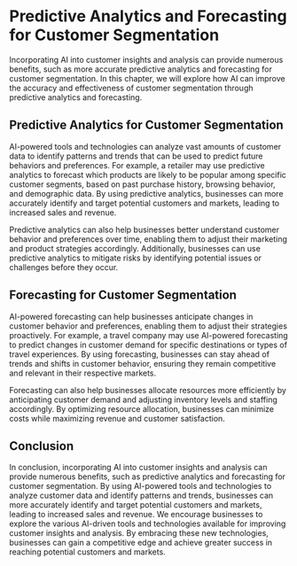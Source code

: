 Predictive Analytics and Forecasting for Customer Segmentation
============================================================================================================================

Incorporating AI into customer insights and analysis can provide numerous benefits, such as more accurate predictive analytics and forecasting for customer segmentation. In this chapter, we will explore how AI can improve the accuracy and effectiveness of customer segmentation through predictive analytics and forecasting.

Predictive Analytics for Customer Segmentation
----------------------------------------------

AI-powered tools and technologies can analyze vast amounts of customer data to identify patterns and trends that can be used to predict future behaviors and preferences. For example, a retailer may use predictive analytics to forecast which products are likely to be popular among specific customer segments, based on past purchase history, browsing behavior, and demographic data. By using predictive analytics, businesses can more accurately identify and target potential customers and markets, leading to increased sales and revenue.

Predictive analytics can also help businesses better understand customer behavior and preferences over time, enabling them to adjust their marketing and product strategies accordingly. Additionally, businesses can use predictive analytics to mitigate risks by identifying potential issues or challenges before they occur.

Forecasting for Customer Segmentation
-------------------------------------

AI-powered forecasting can help businesses anticipate changes in customer behavior and preferences, enabling them to adjust their strategies proactively. For example, a travel company may use AI-powered forecasting to predict changes in customer demand for specific destinations or types of travel experiences. By using forecasting, businesses can stay ahead of trends and shifts in customer behavior, ensuring they remain competitive and relevant in their respective markets.

Forecasting can also help businesses allocate resources more efficiently by anticipating customer demand and adjusting inventory levels and staffing accordingly. By optimizing resource allocation, businesses can minimize costs while maximizing revenue and customer satisfaction.

Conclusion
----------

In conclusion, incorporating AI into customer insights and analysis can provide numerous benefits, such as predictive analytics and forecasting for customer segmentation. By using AI-powered tools and technologies to analyze customer data and identify patterns and trends, businesses can more accurately identify and target potential customers and markets, leading to increased sales and revenue. We encourage businesses to explore the various AI-driven tools and technologies available for improving customer insights and analysis. By embracing these new technologies, businesses can gain a competitive edge and achieve greater success in reaching potential customers and markets.


